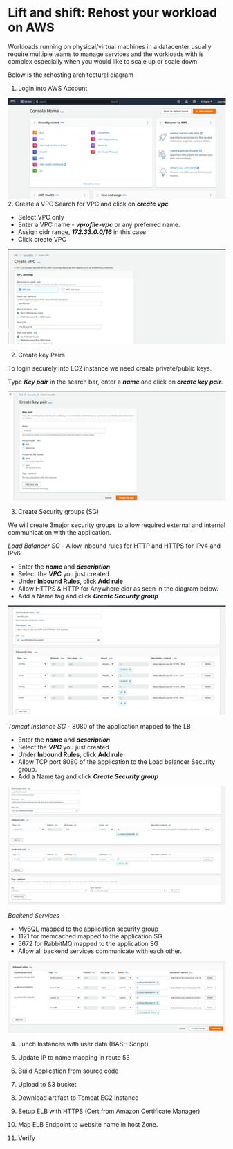 # Lift and shift: Rehost your workload on AWS

Workloads running on physical/virtual machines in a datacenter usually require multiple teams to manage services and the workloads with is complex especially when you would like to scale up or scale down.

Below is the rehosting architectural diagram

1. Login into AWS Account

![aws console](./images/1.png)
2. Create a VPC
Search for VPC and click on ***create vpc***

- Select VPC only
- Enter a VPC name - ***vprofile-vpc***  or any preferred name.
- Assign cidr range, ***172.33.0.0/16*** in this case
- Click create VPC

![aws console](./images/3.png)

2. Create key Pairs

To login securely into EC2 instance we need create private/public keys.

Type ***Key pair*** in the search bar, enter a ***name*** and click on ***create key pair***.

![aws console](./images/2.png)

3. Create Security groups (SG)

We will create 3major security groups to allow required external and internal communication with the application.

*Load Balancer SG* - Allow inbound rules for HTTP and HTTPS for IPv4 and IPv6

- Enter the ***name*** and ***description***
- Select the ***VPC*** you just created
- Under **Inbound Rules**, click **Add rule**
- Allow HTTPS & HTTP for Anywhere cidr as seen in the diagram below.
- Add a Name tag and click ***Create Security group***

![aws console](./images/4.png)

*Tomcat Instance SG* - 8080 of the application mapped to the LB

- Enter the ***name*** and ***description***
- Select the ***VPC*** you just created
- Under **Inbound Rules**, click **Add rule**
- Allow TCP port 8080 of the application to the Load balancer Security group.
- Add a Name tag and click ***Create Security group***

![aws console](./images/5.png)

*Backend Services* -

- MySQL mapped to the application security group
- 1121 for memcached mapped to the application SG
- 5672 for RabbitMQ mapped to the application SG
- Allow all backend services communicate with each other.

![aws console](./images/6.png)

4. Lunch Instances with user data (BASH Script)

5. Update IP to name mapping in route 53
6. Build Application from source code
7. Upload to S3 bucket
8. Download artifact to Tomcat EC2 Instance
9. Setup ELB with HTTPS (Cert from Amazon Certificate Manager)
10. Map ELB Endpoint to website name in host Zone.
11. Verify 
